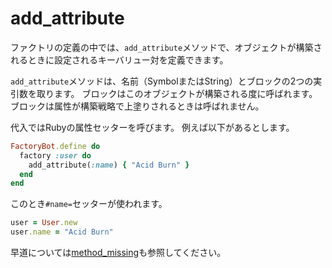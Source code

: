 # add_attribute

ファクトリの定義の中では、`add_attribute`メソッドで、オブジェクトが構築されるときに設定されるキーバリュー対を定義できます。

`add_attribute`メソッドは、名前（SymbolまたはString）とブロックの2つの実引数を取ります。
ブロックはこのオブジェクトが構築される度に呼ばれます。
ブロックは属性が構築戦略で上塗りされるときは呼ばれません。

代入ではRubyの属性セッターを呼びます。
例えば以下があるとします。

```ruby
FactoryBot.define do
  factory :user do
    add_attribute(:name) { "Acid Burn" }
  end
end
```

このとき`#name=`セッターが使われます。

```ruby
user = User.new
user.name = "Acid Burn"
```

早道については[method_missing](method_missing.html)も参照してください。
